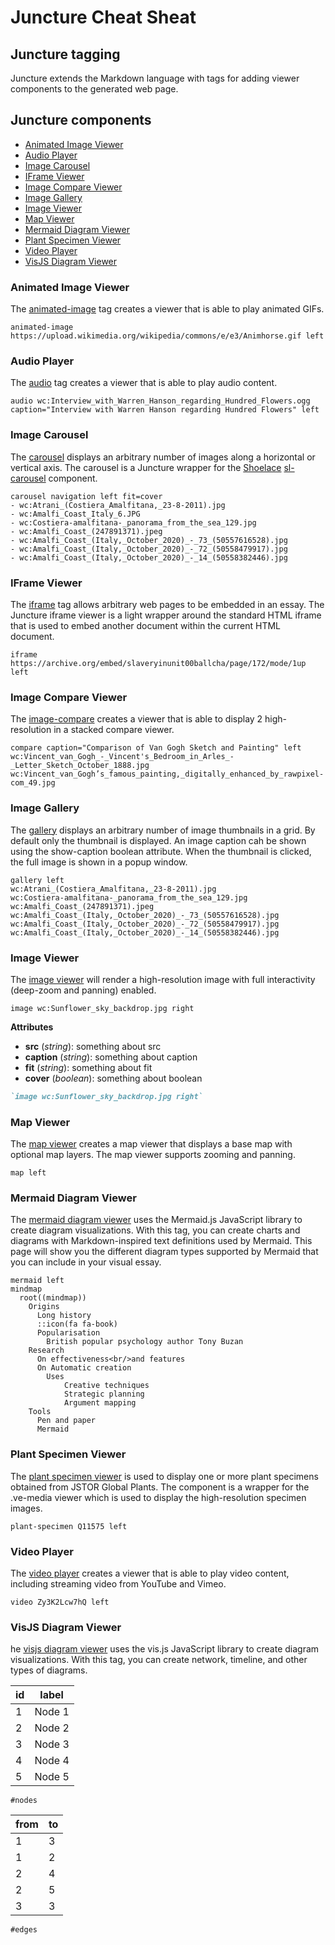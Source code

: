 <style>
  .section3 ul strong { color: red; }
</style>

# Juncture Cheat Sheat

## Juncture tagging

Juncture extends the Markdown language with tags for adding viewer components to the generated web page.

## Juncture components

- [Animated Image Viewer](#animated-image-viewer)
- [Audio Player](#audio-player)
- [Image Carousel](#image-carousel)
- [IFrame Viewer](#iframe-viewer)
- [Image Compare Viewer](#image-compare-viewer)
- [Image Gallery](#image-gallery)
- [Image Viewer](#image-viewer)
- [Map Viewer](#map-viewer)
- [Mermaid Diagram Viewer](#mermaid-diagram-viewer)
- [Plant Specimen Viewer](#plant-specimen-viewer)
- [Video Player](#video-player)
- [VisJS Diagram Viewer](#visjs-diagram-viewer)

### Animated Image Viewer

The [animated-image](https://docs.juncture-digital.org/components/animated-image-viewer) tag creates a viewer that is able to play animated GIFs.

`animated-image https://upload.wikimedia.org/wikipedia/commons/e/e3/Animhorse.gif left`

### Audio Player

The [audio](https://docs.juncture-digital.org/components/audio-player) tag creates a viewer that is able to play audio content.

`audio wc:Interview_with_Warren_Hanson_regarding_Hundred_Flowers.ogg caption="Interview with Warren Hanson regarding Hundred Flowers" left`

### Image Carousel

The [carousel](https://docs.juncture-digital.org/components/image-carousel) displays an arbitrary number of images along a horizontal or vertical axis.  The carousel is a Juncture wrapper for the [Shoelace](https://shoelace.style/) [sl-carousel](https://shoelace.style/components/carousel) component.

```
carousel navigation left fit=cover
- wc:Atrani_(Costiera_Amalfitana,_23-8-2011).jpg
- wc:Amalfi_Coast_Italy_6.JPG
- wc:Costiera-amalfitana-_panorama_from_the_sea_129.jpg
- wc:Amalfi_Coast_(247891371).jpeg
- wc:Amalfi_Coast_(Italy,_October_2020)_-_73_(50557616528).jpg
- wc:Amalfi_Coast_(Italy,_October_2020)_-_72_(50558479917).jpg
- wc:Amalfi_Coast_(Italy,_October_2020)_-_14_(50558382446).jpg
```

### IFrame Viewer

The [iframe](https://docs.juncture-digital.org/components/iframe-viewer) tag allows arbitrary web pages to be embedded in an essay. The Juncture iframe viewer is a light wrapper around the standard HTML iframe that is used to embed another document within the current HTML document.

`iframe https://archive.org/embed/slaveryinunit00ballcha/page/172/mode/1up left`

### Image Compare Viewer

The [image-compare](https://docs.juncture-digital.org/components/image-compare-viewer) creates a viewer that is able to display 2 high-resolution in a stacked compare viewer.

```
compare caption="Comparison of Van Gogh Sketch and Painting" left
wc:Vincent_van_Gogh_-_Vincent's_Bedroom_in_Arles_-_Letter_Sketch_October_1888.jpg
wc:Vincent_van_Gogh’s_famous_painting,_digitally_enhanced_by_rawpixel-com_49.jpg
```

### Image Gallery

The [gallery](https://docs.juncture-digital.org/components/image-gallery) displays an arbitrary number of image thumbnails in a grid. By default only the thumbnail is displayed. An image caption cah be shown using the show-caption boolean attribute. When the thumbnail is clicked, the full image is shown in a popup window.

```
gallery left
wc:Atrani_(Costiera_Amalfitana,_23-8-2011).jpg
wc:Costiera-amalfitana-_panorama_from_the_sea_129.jpg
wc:Amalfi_Coast_(247891371).jpeg
wc:Amalfi_Coast_(Italy,_October_2020)_-_73_(50557616528).jpg
wc:Amalfi_Coast_(Italy,_October_2020)_-_72_(50558479917).jpg
wc:Amalfi_Coast_(Italy,_October_2020)_-_14_(50558382446).jpg
```

### Image Viewer

The [image viewer](https://docs.juncture-digital.org/components/image-viewer) will render a high-resolution image with full interactivity (deep-zoom and panning) enabled.

`image wc:Sunflower_sky_backdrop.jpg right`

**Attributes**

- **src** (_string_): something about src
- **caption** (_string_): something about caption
- **fit** (_string_): something about fit
- **cover** (_boolean_): something about boolean

```markdown
`image wc:Sunflower_sky_backdrop.jpg right`
```
  
### Map Viewer

The [map viewer](https://docs.juncture-digital.org/components/map-viewer) creates a map viewer that displays a base map with optional map layers. The map viewer supports zooming and panning. 

`map left`

### Mermaid Diagram Viewer

The [mermaid diagram viewer](https://docs.juncture-digital.org/components/mermaid-diagram-viewer) uses the Mermaid.js JavaScript library to create diagram visualizations. With this tag, you can create charts and diagrams with Markdown-inspired text definitions used by Mermaid. This page will show you the different diagram types supported by Mermaid that you can include in your visual essay.

```
mermaid left
mindmap
  root((mindmap))
    Origins
      Long history
      ::icon(fa fa-book)
      Popularisation
        British popular psychology author Tony Buzan
    Research
      On effectiveness<br/>and features
      On Automatic creation
        Uses
            Creative techniques
            Strategic planning
            Argument mapping
    Tools
      Pen and paper
      Mermaid
```

### Plant Specimen Viewer

The [plant specimen viewer](https://docs.juncture-digital.org/components/plant-specimen-viewer) is used to display one or more plant specimens obtained from JSTOR Global Plants. The component is a wrapper for the .ve-media viewer which is used to display the high-resolution specimen images.

`plant-specimen Q11575 left`

### Video Player

The [video player](https://docs.juncture-digital.org/components/video-player) creates a viewer that is able to play video content, including streaming video from YouTube and Vimeo.

`video Zy3K2Lcw7hQ left`

### VisJS Diagram Viewer

he [visjs diagram viewer](https://docs.juncture-digital.org/components/visjs-diagram-viewer) uses the vis.js JavaScript library to create diagram visualizations. With this tag, you can create network, timeline, and other types of diagrams.

|id |     label     |
|---|---------------|
| 1 | Node 1        |
| 2 | Node 2        |
| 3 | Node 3        |
| 4 | Node 4        |
| 5 | Node 5        |
`#nodes`

|from|to |
|----|---|
| 1 | 3  |
| 1 | 2  |
| 2 | 4  |
| 2 | 5  |
| 3 | 3  |
`#edges`

